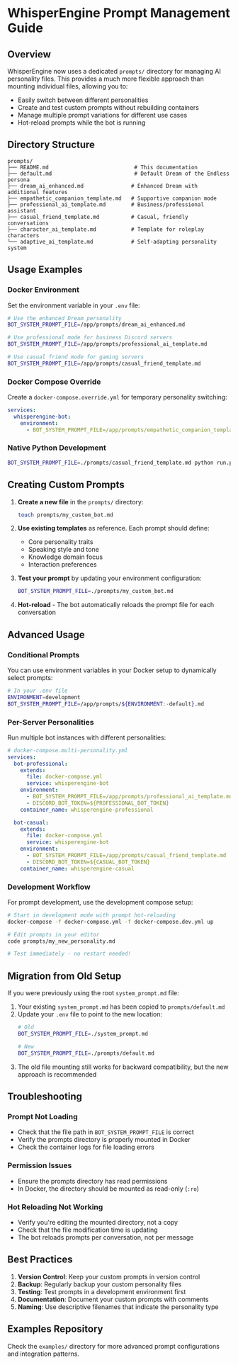 # WhisperEngine Prompt Management Guide

## Overview

WhisperEngine now uses a dedicated `prompts/` directory for managing AI personality files. This provides a much more flexible approach than mounting individual files, allowing you to:

- Easily switch between different personalities
- Create and test custom prompts without rebuilding containers
- Manage multiple prompt variations for different use cases
- Hot-reload prompts while the bot is running

## Directory Structure

```
prompts/
├── README.md                           # This documentation
├── default.md                          # Default Dream of the Endless persona
├── dream_ai_enhanced.md               # Enhanced Dream with additional features
├── empathetic_companion_template.md   # Supportive companion mode
├── professional_ai_template.md        # Business/professional assistant
├── casual_friend_template.md          # Casual, friendly conversations
├── character_ai_template.md           # Template for roleplay characters
└── adaptive_ai_template.md            # Self-adapting personality system
```

## Usage Examples

### Docker Environment

Set the environment variable in your `.env` file:

```bash
# Use the enhanced Dream personality
BOT_SYSTEM_PROMPT_FILE=/app/prompts/dream_ai_enhanced.md

# Use professional mode for business Discord servers
BOT_SYSTEM_PROMPT_FILE=/app/prompts/professional_ai_template.md

# Use casual friend mode for gaming servers
BOT_SYSTEM_PROMPT_FILE=/app/prompts/casual_friend_template.md
```

### Docker Compose Override

Create a `docker-compose.override.yml` for temporary personality switching:

```yaml
services:
  whisperengine-bot:
    environment:
      - BOT_SYSTEM_PROMPT_FILE=/app/prompts/empathetic_companion_template.md
```

### Native Python Development

```bash
BOT_SYSTEM_PROMPT_FILE=./prompts/casual_friend_template.md python run.py
```

## Creating Custom Prompts

1. **Create a new file** in the `prompts/` directory:
   ```bash
   touch prompts/my_custom_bot.md
   ```

2. **Use existing templates** as reference. Each prompt should define:
   - Core personality traits
   - Speaking style and tone
   - Knowledge domain focus
   - Interaction preferences

3. **Test your prompt** by updating your environment configuration:
   ```bash
   BOT_SYSTEM_PROMPT_FILE=./prompts/my_custom_bot.md
   ```

4. **Hot-reload** - The bot automatically reloads the prompt file for each conversation

## Advanced Usage

### Conditional Prompts

You can use environment variables in your Docker setup to dynamically select prompts:

```bash
# In your .env file
ENVIRONMENT=development
BOT_SYSTEM_PROMPT_FILE=/app/prompts/${ENVIRONMENT:-default}.md
```

### Per-Server Personalities

Run multiple bot instances with different personalities:

```yaml
# docker-compose.multi-personality.yml
services:
  bot-professional:
    extends:
      file: docker-compose.yml
      service: whisperengine-bot
    environment:
      - BOT_SYSTEM_PROMPT_FILE=/app/prompts/professional_ai_template.md
      - DISCORD_BOT_TOKEN=${PROFESSIONAL_BOT_TOKEN}
    container_name: whisperengine-professional

  bot-casual:
    extends:
      file: docker-compose.yml
      service: whisperengine-bot
    environment:
      - BOT_SYSTEM_PROMPT_FILE=/app/prompts/casual_friend_template.md
      - DISCORD_BOT_TOKEN=${CASUAL_BOT_TOKEN}
    container_name: whisperengine-casual
```

### Development Workflow

For prompt development, use the development compose setup:

```bash
# Start in development mode with prompt hot-reloading
docker-compose -f docker-compose.yml -f docker-compose.dev.yml up

# Edit prompts in your editor
code prompts/my_new_personality.md

# Test immediately - no restart needed!
```

## Migration from Old Setup

If you were previously using the root `system_prompt.md` file:

1. Your existing `system_prompt.md` has been copied to `prompts/default.md`
2. Update your `.env` file to point to the new location:
   ```bash
   # Old
   BOT_SYSTEM_PROMPT_FILE=./system_prompt.md
   
   # New
   BOT_SYSTEM_PROMPT_FILE=./prompts/default.md
   ```
3. The old file mounting still works for backward compatibility, but the new approach is recommended

## Troubleshooting

### Prompt Not Loading
- Check that the file path in `BOT_SYSTEM_PROMPT_FILE` is correct
- Verify the prompts directory is properly mounted in Docker
- Check the container logs for file loading errors

### Permission Issues
- Ensure the prompts directory has read permissions
- In Docker, the directory should be mounted as read-only (`:ro`)

### Hot Reloading Not Working
- Verify you're editing the mounted directory, not a copy
- Check that the file modification time is updating
- The bot reloads prompts per conversation, not per message

## Best Practices

1. **Version Control**: Keep your custom prompts in version control
2. **Backup**: Regularly backup your custom personality files
3. **Testing**: Test prompts in a development environment first
4. **Documentation**: Document your custom prompts with comments
5. **Naming**: Use descriptive filenames that indicate the personality type

## Examples Repository

Check the `examples/` directory for more advanced prompt configurations and integration patterns.